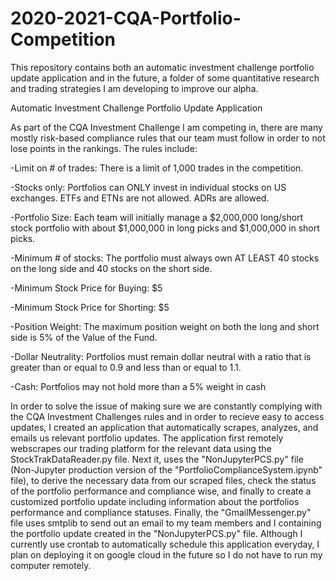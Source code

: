 # 2020-2021-CQA-Portfolio-Competition
This repository contains both an automatic investment challenge portfolio update application and in the future, a folder of some quantitative research and trading strategies I am developing to improve our alpha. 

Automatic Investment Challenge Portfolio Update Application

As part of the CQA Investment Challenge I am competing in, there are many mostly risk-based compliance rules that our team must follow in order to not lose points in the rankings. The rules include:

-Limit on # of trades: There is a limit of 1,000 trades in the competition.

-Stocks only: Portfolios can ONLY invest in individual stocks on US exchanges. ETFs and
ETNs are not allowed. ADRs are allowed.

-Portfolio Size: Each team will initially manage a $2,000,000 long/short stock portfolio
with about $1,000,000 in long picks and $1,000,000 in short picks.

-Minimum # of stocks: The portfolio must always own AT LEAST 40 stocks on the long
side and 40 stocks on the short side.

-Minimum Stock Price for Buying: $5

-Minimum Stock Price for Shorting: $5

-Position Weight: The maximum position weight on both the long and short side is 5% of
the Value of the Fund. 

-Dollar Neutrality: Portfolios must remain dollar neutral with a ratio that is greater than
or equal to 0.9 and less than or equal to 1.1.

-Cash: Portfolios may not hold more than a 5% weight in cash

In order to solve the issue of making sure we are constantly complying with the CQA Investment Challenges rules and in order to recieve easy to access updates, I created an application that automatically scrapes, analyzes, and emails us relevant portfolio updates. The application first remotely webscrapes our trading platform for the relevant data using the StockTrakDataReader.py file. Next it, uses the "NonJupyterPCS.py" file (Non-Jupyter production version of the "PortfolioComplianceSystem.ipynb" file), to derive the necessary data from our scraped files, check the status of the portfolio performance and compliance wise, and finally to create a customized portfolio update including information about the portfolios performance and compliance statuses. Finally, the "GmailMessenger.py" file uses smtplib to send out an email to my team members and I containing the portfolio update created in the "NonJupyterPCS.py" file. Although I currently use crontab to automatically schedule this application everyday, I plan on deploying it on google cloud in the future so I do not have to run my computer remotely.


